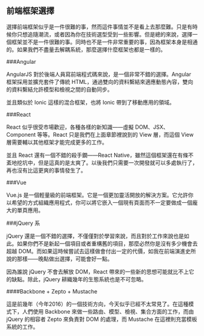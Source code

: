 前端框架選擇
---

選擇前端框架似乎是一件很難的事，然而這件事情並不是看上去那麼難。只是有時候你只想追隨潮流，或者因為你在技術選型受到一些影響。但是總的來說，選擇一個框架並不是一件很難的事。同時也不是一件非常重要的事，因為框架本身是相通的。如果我們不盡量去解耦系統，那麼選擇什麼框架也都是一樣的。

###Angular

AngularJS 對於後端人員寫前端程式碼來說，是一個非常不錯的選擇。Angular 框架採用並擴充套件了傳統 HTML，通過雙向的資料繫結來適應動態內容，雙向的資料繫結允許模型和檢視之間的自動同步。

並且類似於 Ionic 這樣的混合框架，也將 Ionic 帶到了移動應用的領域。

###React

React 似乎很受市場歡迎，各種各樣的新知識——虛擬 DOM、JSX、Component 等等。React 只是我們在上面章節裡說到的 View 層，而這個 View 層需要輔以其他框架才能完成更多的工作。

並且 React 還有一個不錯的殺手鐗——React Native，雖然這個框架還在有條不紊地挖坑中，但是這真的是太爽了。以後我們只需要一次開發就可以多處執行了，再也沒有比這更爽的事情發生了。

###Vue

Vue.js 是一個輕量級的前端框架。它是一個更加靈活開放的解決方案。它允許你以希望的方式組織應用程式，你可以將它嵌入一個現有頁面而不一定要做成一個龐大的單頁應用。

###jQuery 系

jQuery 還是一個不錯的選擇，不僅僅對於學習來說，而且對於工作來說也是如此。如果你們不是新起一個項目或者重構舊的項目，那麼必然你是沒有多少機會去超越 DOM。而如果這時候嘗試去這樣做會付出一定的代價，如我在前端演進史所說的那樣——晚點做出選擇，可能會好一點。

因為誰說 jQuery 不會去解放 DOM，React 帶來的一些新的思想可能就比不上它的缺點。除此，jQuery 耕織幾年的生態系統也是不可忽略。

####Backbone + Zepto + Mustache

這是前幾年（今年2016）的一個技術方向，今天似乎已經不太常見了。在這種模式下，人們使用 Backbone 來做一些路由、模型、檢視、集合方面的工作，而由 jQuery 的相容者 Zepto 來負責對 DOM 的處理，而 Mustache 在這裡則充當模板系統的工作。
